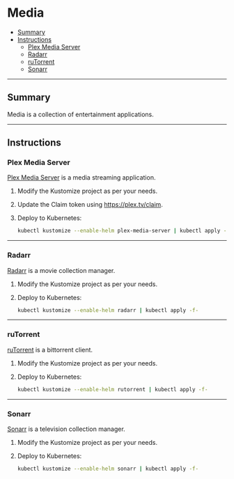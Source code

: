 # Media

* [Summary](#summary)
* [Instructions](#instructions)
  * [Plex Media Server](#plex-media-server)
  * [Radarr](#radarr)
  * [ruTorrent](#rutorrent)
  * [Sonarr](#sonarr)

<hr>

## Summary

Media is a collection of entertainment applications.

<hr>

## Instructions

### Plex Media Server

[Plex Media Server](https://www.plex.tv/) is a media streaming application.

1. Modify the Kustomize project as per your needs.

2. Update the Claim token using https://plex.tv/claim. 

3. Deploy to Kubernetes:
   ```bash
   kubectl kustomize --enable-helm plex-media-server | kubectl apply -f-
   ```

<hr>

### Radarr

[Radarr](https://radarr.video/) is a movie collection manager.

1. Modify the Kustomize project as per your needs.

2. Deploy to Kubernetes:
   ```bash
   kubectl kustomize --enable-helm radarr | kubectl apply -f-
   ```

<hr>

### ruTorrent

[ruTorrent](https://github.com/Novik/ruTorrent) is a bittorrent client.

1. Modify the Kustomize project as per your needs.

2. Deploy to Kubernetes:
    ```bash
    kubectl kustomize --enable-helm rutorrent | kubectl apply -f-
    ```

<hr>

### Sonarr

[Sonarr](https://sonarr.tv/) is a television collection manager.

1. Modify the Kustomize project as per your needs.

2. Deploy to Kubernetes:
    ```bash
    kubectl kustomize --enable-helm sonarr | kubectl apply -f-
    ```

